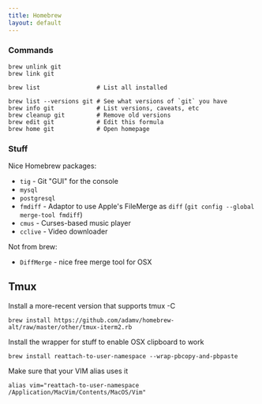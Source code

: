 ```yaml
---
title: Homebrew
layout: default
---
```


### Commands

    brew unlink git
    brew link git

    brew list                # List all installed

    brew list --versions git # See what versions of `git` you have
    brew info git            # List versions, caveats, etc
    brew cleanup git         # Remove old versions
    brew edit git            # Edit this formula
    brew home git            # Open homepage

### Stuff

Nice Homebrew packages:

 * `tig` - Git "GUI" for the console
 * `mysql`
 * `postgresql`
 * `fmdiff` - Adaptor to use Apple's FileMerge as `diff` (`git config --global merge-tool fmdiff`)
 * `cmus` - Curses-based music player
 * `cclive` - Video downloader

 Not from brew:

* `DiffMerge` - nice free merge tool for OSX

Tmux
----

Install a more-recent version that supports tmux -C

    brew install https://github.com/adamv/homebrew-alt/raw/master/other/tmux-iterm2.rb

Install the wrapper for stuff to enable OSX clipboard to work

    brew install reattach-to-user-namespace --wrap-pbcopy-and-pbpaste

Make sure that your VIM alias uses it

    alias vim="reattach-to-user-namespace /Application/MacVim/Contents/MacOS/Vim"
